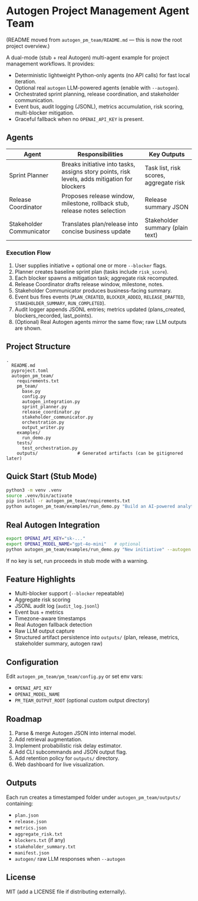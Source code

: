 # Autogen Project Management Agent Team

(README moved from `autogen_pm_team/README.md` — this is now the root project overview.)

A dual-mode (stub + real Autogen) multi-agent example for project management workflows. It provides:

- Deterministic lightweight Python-only agents (no API calls) for fast local iteration.
- Optional real `autogen` LLM-powered agents (enable with `--autogen`).
- Orchestrated sprint planning, release coordination, and stakeholder communication.
- Event bus, audit logging (JSONL), metrics accumulation, risk scoring, multi-blocker mitigation.
- Graceful fallback when no `OPENAI_API_KEY` is present.

## Agents

| Agent                    | Responsibilities                                                                              | Key Outputs                            |
| ------------------------ | --------------------------------------------------------------------------------------------- | -------------------------------------- |
| Sprint Planner           | Breaks initiative into tasks, assigns story points, risk levels, adds mitigation for blockers | Task list, risk scores, aggregate risk |
| Release Coordinator      | Proposes release window, milestone, rollback stub, release notes selection                    | Release summary JSON                   |
| Stakeholder Communicator | Translates plan/release into concise business update                                          | Stakeholder summary (plain text)       |

### Execution Flow

1. User supplies initiative + optional one or more `--blocker` flags.
2. Planner creates baseline sprint plan (tasks include `risk_score`).
3. Each blocker spawns a mitigation task; aggregate risk recomputed.
4. Release Coordinator drafts release window, milestone, notes.
5. Stakeholder Communicator produces business-facing summary.
6. Event bus fires events (`PLAN_CREATED`, `BLOCKER_ADDED`, `RELEASE_DRAFTED`, `STAKEHOLDER_SUMMARY`, `RUN_COMPLETED`).
7. Audit logger appends JSONL entries; metrics updated (plans_created, blockers_recorded, last_points).
8. (Optional) Real Autogen agents mirror the same flow; raw LLM outputs are shown.

## Project Structure

```
.
  README.md
  pyproject.toml
  autogen_pm_team/
    requirements.txt
    pm_team/
      base.py
      config.py
      autogen_integration.py
      sprint_planner.py
      release_coordinator.py
      stakeholder_communicator.py
      orchestration.py
      output_writer.py
    examples/
      run_demo.py
    tests/
      test_orchestration.py
    outputs/               # Generated artifacts (can be gitignored later)
```

## Quick Start (Stub Mode)

```bash
python3 -m venv .venv
source .venv/bin/activate
pip install -r autogen_pm_team/requirements.txt
python autogen_pm_team/examples/run_demo.py "Build an AI-powered analytics dashboard"
```

## Real Autogen Integration

```bash
export OPENAI_API_KEY="sk-..."
export OPENAI_MODEL_NAME="gpt-4o-mini"   # optional
python autogen_pm_team/examples/run_demo.py "New initiative" --autogen
```
If no key is set, run proceeds in stub mode with a warning.

## Feature Highlights

- Multi-blocker support (`--blocker` repeatable)
- Aggregate risk scoring
- JSONL audit log (`audit_log.jsonl`)
- Event bus + metrics
- Timezone-aware timestamps
- Real Autogen fallback detection
- Raw LLM output capture
- Structured artifact persistence into `outputs/` (plan, release, metrics, stakeholder summary, autogen raw)

## Configuration

Edit `autogen_pm_team/pm_team/config.py` or set env vars:
- `OPENAI_API_KEY`
- `OPENAI_MODEL_NAME`
- `PM_TEAM_OUTPUT_ROOT` (optional custom output directory)

## Roadmap

1. Parse & merge Autogen JSON into internal model.
2. Add retrieval augmentation.
3. Implement probabilistic risk delay estimator.
4. Add CLI subcommands and JSON output flag.
5. Add retention policy for `outputs/` directory.
6. Web dashboard for live visualization.

## Outputs

Each run creates a timestamped folder under `autogen_pm_team/outputs/` containing:
- `plan.json`
- `release.json`
- `metrics.json`
- `aggregate_risk.txt`
- `blockers.txt` (if any)
- `stakeholder_summary.txt`
- `manifest.json`
- `autogen/` raw LLM responses when `--autogen`

## License

MIT (add a LICENSE file if distributing externally).
